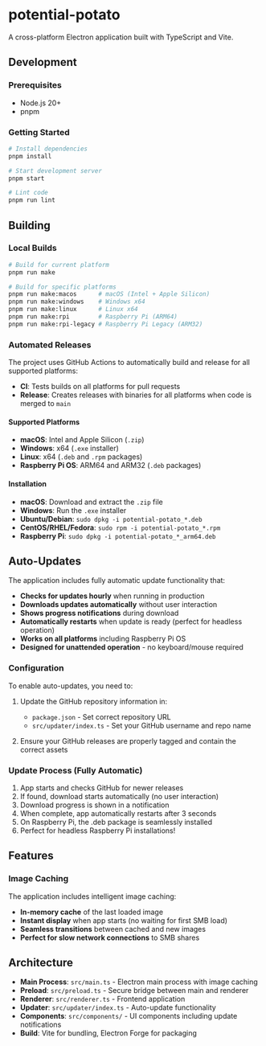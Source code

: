 # potential-potato

A cross-platform Electron application built with TypeScript and Vite.

## Development

### Prerequisites

- Node.js 20+
- pnpm

### Getting Started

```bash
# Install dependencies
pnpm install

# Start development server
pnpm start

# Lint code
pnpm run lint
```

## Building

### Local Builds

```bash
# Build for current platform
pnpm run make

# Build for specific platforms
pnpm run make:macos      # macOS (Intel + Apple Silicon)
pnpm run make:windows    # Windows x64
pnpm run make:linux      # Linux x64
pnpm run make:rpi        # Raspberry Pi (ARM64)
pnpm run make:rpi-legacy # Raspberry Pi Legacy (ARM32)
```

### Automated Releases

The project uses GitHub Actions to automatically build and release for all supported platforms:

- **CI**: Tests builds on all platforms for pull requests
- **Release**: Creates releases with binaries for all platforms when code is merged to `main`

#### Supported Platforms

- **macOS**: Intel and Apple Silicon (`.zip`)
- **Windows**: x64 (`.exe` installer)
- **Linux**: x64 (`.deb` and `.rpm` packages)
- **Raspberry Pi OS**: ARM64 and ARM32 (`.deb` packages)

#### Installation

- **macOS**: Download and extract the `.zip` file
- **Windows**: Run the `.exe` installer
- **Ubuntu/Debian**: `sudo dpkg -i potential-potato_*.deb`
- **CentOS/RHEL/Fedora**: `sudo rpm -i potential-potato_*.rpm`
- **Raspberry Pi**: `sudo dpkg -i potential-potato_*_arm64.deb`

## Auto-Updates

The application includes fully automatic update functionality that:

- **Checks for updates hourly** when running in production
- **Downloads updates automatically** without user interaction
- **Shows progress notifications** during download
- **Automatically restarts** when update is ready (perfect for headless operation)
- **Works on all platforms** including Raspberry Pi OS
- **Designed for unattended operation** - no keyboard/mouse required

### Configuration

To enable auto-updates, you need to:

1. Update the GitHub repository information in:
   - `package.json` - Set correct repository URL
   - `src/updater/index.ts` - Set your GitHub username and repo name

2. Ensure your GitHub releases are properly tagged and contain the correct assets

### Update Process (Fully Automatic)

1. App starts and checks GitHub for newer releases
2. If found, download starts automatically (no user interaction)
3. Download progress is shown in a notification
4. When complete, app automatically restarts after 3 seconds
5. On Raspberry Pi, the .deb package is seamlessly installed
6. Perfect for headless Raspberry Pi installations!

## Features

### Image Caching
The application includes intelligent image caching:
- **In-memory cache** of the last loaded image
- **Instant display** when app starts (no waiting for first SMB load)
- **Seamless transitions** between cached and new images
- **Perfect for slow network connections** to SMB shares

## Architecture

- **Main Process**: `src/main.ts` - Electron main process with image caching
- **Preload**: `src/preload.ts` - Secure bridge between main and renderer
- **Renderer**: `src/renderer.ts` - Frontend application
- **Updater**: `src/updater/index.ts` - Auto-update functionality
- **Components**: `src/components/` - UI components including update notifications
- **Build**: Vite for bundling, Electron Forge for packaging
